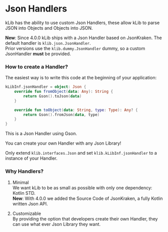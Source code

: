 # Json Handlers

kLib has the ability to use custom Json Handlers, these allow kLib to parse JSON into Objects and Objects into JSON.

**New**: Since 4.0.0 kLib ships with a Json Handler based on JsonKraken. The default handler is `klib.json.JsonHandler`.  
Prior versions use the `klib.dummy.JsonHandler` dummy, so a custom JsonHandler **must** be provided.

### How to create a Handler?

The easiest way is to write this code at the beginning of your application:

```kotlin
kLibInf.jsonHandler = object: Json {
    override fun fromObject(data: Any): String {
        return Gson().toJson(data)
    }

    override fun toObject(data: String, type: Type): Any? {
        return Gson().fromJson(data, type)
    }
}
```

This is a Json Handler using Gson.

You can create your own Handler with any Json Library!

Only extend `klib.interfaces.Json` and set `klib.kLibInf.jsonHandler` to a instance of your Handler.

### Why Handlers?

1. Minimal  
    We want kLib to be as small as possible with only one dependency: Kotlin STD.  
    **New**: With 4.0.0 we added the Source Code of JsonKraken, a fully Kotlin written Json API.
    
2. Customizable  
    By providing the option that developers create their own Handler, they can use what ever Json Library they want.
